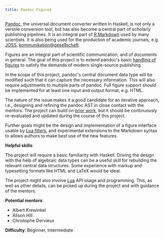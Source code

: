 ```yaml
---
title: Pandoc Figures
---
```


[Pandoc], the universal document converter written in Haskell, is not
only a verstile conversion tool, but has also become a central part of
scholarly publishing pipelines. It is an integral part of [R Markdown]
used by many scientists. It is also being used for the production of
academic journals, e.g. [JOSS], [kommunikation@gesellschaft].

Figures are an integral part of scientific communication, and of
documents in general. The goal of this project is to extend pandoc's
basic [handling of figures] to satisfy the demands of modern
single-source publishing.

In the scope of this project, pandoc's central document data type will
be modified such that it can capture the necessary information. This
will also require adjustments to multiple parts of pandoc. Full figure
support should be implemented for at least one input and output format,
e.g. HTML.

The nature of the issue makes it a good candidate for an iterative
approach, i.e., designing and refining the pandoc AST in close contact
with the mentors. The project can build on [prior work], but it should
be continuously re-evaluated and updated during the course of this
project.

Further goals might be the design and implementation of a figure
interface usable by [Lua filters], and experimental extensions to the
Markdown syntax to allows authors to make best use of the new features.

**Helpful skills**:

The project will require a basic familiarity with Haskell. Driving the
design with the help of algebraic data types can be a useful skill for
rebuilding the relevant central data structures. Some experience with
markup and typesetting formats like HTML and LaTeX would be ideal.

The project might also involve [Lua] API usage and programming. This, as
well as other details, can be picked up during the project and with
guidance of the mentors.

**Potential mentors**:

  - Albert Krewinkel
  - Alison Hill
  - Christophe Dervieux

**Difficulty**: Beginner, Intermediate

[Pandoc]: https://pandoc.org/
[R Markdown]: https://rmarkdown.rstudio.com/
[JOSS]: https://joss.theoj.org/
[kommunikation@gesellschaft]: https://kommunikation-gesellschaft.de/
[handling of figures]: https://github.com/jgm/pandoc/issues/3177
[prior work]: https://github.com/jgm/pandoc-types/pull/83
[Lua filters]: https://pandoc.org/lua-filters.html
[Lua]: https://lua.org/
